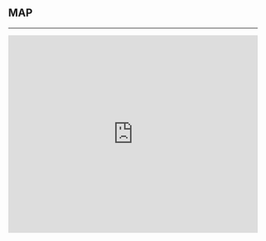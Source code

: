 ﻿## MAP
---
  <div class="maps">
<iframe src="https://www.google.com/maps/embed?pb=!1m18!1m12!1m3!1d3264.8788490578!2d-106.6441061!3d35.0847597!2m3!1f0!2f0!3f0!3m2!1i1024!2i768!4f13.1!3m3!1m2!1s0x87220cbc7ce053b3%3A0x87a438e1b38abc21!2s200+Broadway+Blvd+NE%2C+Albuquerque%2C+NM+87102!5e0!3m2!1sen!2sus!4v1438642335286" width="100%" height="400" frameborder="0" style="border:0" allowfullscreen></iframe>
  </div>